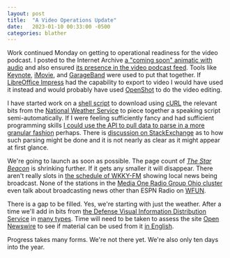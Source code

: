 ```yaml
---
layout: post
title:  "A Video Operations Update"
date:   2023-01-10 00:33:00 -0500
categories: blather
---
```

Work continued Monday on getting to operational readiness for the video podcast.  I posted to the Internet Archive [a "coming soon" animatic with audio](https://archive.org/details/coming-soon-to-elp-tv) and also ensured [its presence in the video podcast feed](https://coyote.works/2023/coming-soon.html).  Tools like [Keynote](https://en.wikipedia.org/wiki/Keynote_(presentation_software)), [iMovie](https://en.wikipedia.org/wiki/IMovie), and [GarageBand](https://en.wikipedia.org/wiki/GarageBand) were used to put that together.  If [LibreOffice Impress](https://en.wikipedia.org/wiki/LibreOffice_Impress) had the capability to export to video I would have used it instead and would probably have used [OpenShot](https://en.wikipedia.org/wiki/OpenShot) to do the video editing.

I have started work on a [shell script](https://code.launchpad.net/~skellat/+git/show-prep-scripts) to download using [cURL](https://curl.se/) the relevant bits from the [National Weather Service](https://en.wikipedia.org/wiki/National_Weather_Service) to piece together a speaking script semi-automatically.  If I were feeling sufficiently fancy and had sufficient programming skills [I could use the API to pull data to parse in a more granular fashion](https://www.weather.gov/documentation/services-web-api) perhaps.  There is [discussion on StackExchange](https://web.archive.org/web/20220529113240/https://opendata.stackexchange.com/questions/297/how-does-one-parse-weather-data) as to how such parsing might be done and it is not nearly as clear as it might appear at first glance.

We're going to launch as soon as possible.  The page count of [*The Star Beacon*](https://www.starbeacon.com/news/local_news/) is shrinking further.  If it gets any smaller it will disappear.  There aren't really slots in [the schedule of WKKY-FM](https://web.archive.org/web/20230110060246/https://wkky.com/program-schedule/) showing local news being broadcast.  None of the stations in the [Media One Radio Group Ohio cluster](http://mediaoneradiogroup.com/) even talk about broadcasting news other than ESPN Radio on [WFUN](https://en.wikipedia.org/wiki/WFUN_(AM)).  

There is a gap to be filled.  Yes, we're starting with just the weather.  After a time we'll add in bits from [the Defense Visual Information Distribution Service](https://www.dvidshub.net/search/?q=&filter%5Btype%5D=video&filter%5Bcategory%5D=Newscasts&view=grid&sort=publishdate) in [many types](https://www.dvidshub.net/search/?q=&filter%5Btype%5D=video&view=grid&sort=publishdate).  Time will need to be taken to assess the site [Open Newswire](https://www.opennewswire.org/) to see if material can be used from it [in English](https://opennewswire.org/feed/?language=1).  

Progress takes many forms.  We're not there yet.  We're also only ten days into the year.
